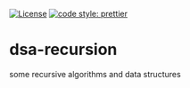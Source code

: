 [![License](https://img.shields.io/badge/License-BSD%202--Clause-blue.svg)](https://opensource.org/licenses/BSD-2-Clause) [![code style: prettier](https://img.shields.io/badge/code_style-prettier-ff69b4.svg?style=flat-square)](https://github.com/prettier/prettier)


# dsa-recursion
some recursive algorithms and data structures
